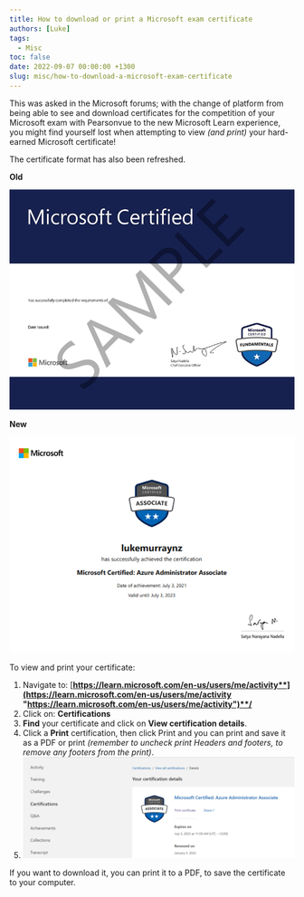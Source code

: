 ```yaml
---
title: How to download or print a Microsoft exam certificate
authors: [Luke]
tags:
  - Misc
toc: false
date: 2022-09-07 00:00:00 +1300
slug: misc/how-to-download-a-microsoft-exam-certificate
---
```


This was asked in the Microsoft forums; with the change of platform from being able to see and download certificates for the competition of your Microsoft exam with Pearsonvue to the new Microsoft Learn experience, you might find yourself lost when attempting to view _(and print)_ your hard-earned Microsoft certificate!

The certificate format has also been refreshed.

**Old**

![Microsoft certificate](/uploads/001-mtc-cert_old.png "Microsoft certificate")

**New**

![Microsoft certificate](/uploads/mslearn_certificateformat.png "Microsoft certificate")

To view and print your certificate:

1. Navigate to: [**https://learn.microsoft.com/en-us/users/me/activity**](https://learn.microsoft.com/en-us/users/me/activity "https://learn.microsoft.com/en-us/users/me/activity")**/**
2. Click on: **Certifications**
3. **Find** your certificate and click on **View certification details**.
4. Click a **Print** certification, then click Print and you can print and save it as a PDF or print _(remember to uncheck print Headers and footers, to remove any footers from the print)_.
5. ![Microsoft Learn - Certificate details](/uploads/microsoftlearn_certificatedetails.png "Microsoft Learn - Certificate details")

If you want to download it, you can print it to a PDF, to save the certificate to your computer.
